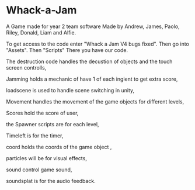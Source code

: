 # Whack-a-Jam
A Game made for year 2 team software
Made by Andrew, James, Paolo, Riley, Donald, Liam and Alfie.

To get access to the code enter "Whack a Jam V4 bugs fixed". Then go into "Assets". Then "Scripts" There you have our code. 

The destruction code handles the decustion of objects and the touch screen controlls, 

Jamming holds a mechanic of have 1 of each ingient to get extra score, 

loadscene is used to handle scene switching in unity, 

Movement handles the movement of the game objects for different levels, 

Scores hold the score of user,

the Spawner scripts are for each level, 

Timeleft is for the timer, 

coord holds the coords of the game object , 

particles will be for visual effects, 

sound control game sound,

soundsplat is for the audio feedback.
